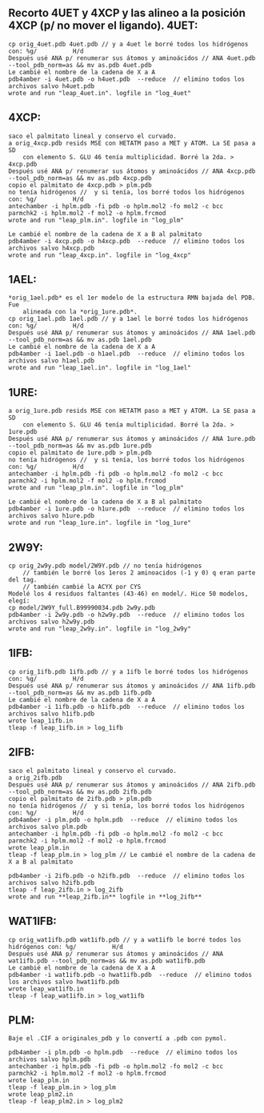 Recorto 4UET y 4XCP y las alineo a la posición 4XCP (p/ no mover el ligando).
4UET:
-----
    cp orig_4uet.pdb 4uet.pdb // y a 4uet le borré todos los hidrógenos con: %g/          H/d
    Después usé ANA p/ renumerar sus átomos y aminoácidos // ANA 4uet.pdb --tool_pdb_norm=as && mv as.pdb 4uet.pdb
    Le cambié el nombre de la cadena de X a A
    pdb4amber -i 4uet.pdb -o h4uet.pdb  --reduce  // elimino todos los archivos salvo h4uet.pdb
    wrote and run "leap_4uet.in". logfile in "log_4uet"

4XCP:
-----
    saco el palmitato lineal y conservo el curvado. 
    a orig_4xcp.pdb resids MSE con HETATM paso a MET y ATOM. La SE pasa a SD
        con elemento S. GLU 46 tenía multiplicidad. Borré la 2da. > 4xcp.pdb
    Después usé ANA p/ renumerar sus átomos y aminoácidos // ANA 4xcp.pdb --tool_pdb_norm=as && mv as.pdb 4xcp.pdb
    copio el palmitato de 4xcp.pdb > plm.pdb
    no tenía hidrógenos //  y si tenía, los borré todos los hidrógenos con: %g/          H/d
    antechamber -i hplm.pdb -fi pdb -o hplm.mol2 -fo mol2 -c bcc
    parmchk2 -i hplm.mol2 -f mol2 -o hplm.frcmod
    wrote and run "leap_plm.in". logfile in "log_plm"

    Le cambié el nombre de la cadena de X a B al palmitato 
    pdb4amber -i 4xcp.pdb -o h4xcp.pdb  --reduce  // elimino todos los archivos salvo h4xcp.pdb
    wrote and run "leap_4xcp.in". logfile in "log_4xcp"

1AEL:
-----
    *orig_1ael.pdb* es el 1er modelo de la estructura RMN bajada del PDB. Fue
        alineada con la *orig_1ure.pdb*.
    cp orig_1ael.pdb 1ael.pdb // y a 1ael le borré todos los hidrógenos con: %g/          H/d
    Después usé ANA p/ renumerar sus átomos y aminoácidos // ANA 1ael.pdb --tool_pdb_norm=as && mv as.pdb 1ael.pdb
    Le cambié el nombre de la cadena de X a A
    pdb4amber -i 1ael.pdb -o h1ael.pdb  --reduce  // elimino todos los archivos salvo h1ael.pdb
    wrote and run "leap_1ael.in". logfile in "log_1ael"

1URE:
-----
    a orig_1ure.pdb resids MSE con HETATM paso a MET y ATOM. La SE pasa a SD
        con elemento S. GLU 46 tenía multiplicidad. Borré la 2da. > 1ure.pdb
    Después usé ANA p/ renumerar sus átomos y aminoácidos // ANA 1ure.pdb --tool_pdb_norm=as && mv as.pdb 1ure.pdb
    copio el palmitato de 1ure.pdb > plm.pdb
    no tenía hidrógenos //  y si tenía, los borré todos los hidrógenos con: %g/          H/d
    antechamber -i hplm.pdb -fi pdb -o hplm.mol2 -fo mol2 -c bcc
    parmchk2 -i hplm.mol2 -f mol2 -o hplm.frcmod
    wrote and run "leap_plm.in". logfile in "log_plm"

    Le cambié el nombre de la cadena de X a B al palmitato 
    pdb4amber -i 1ure.pdb -o h1ure.pdb  --reduce  // elimino todos los archivos salvo h1ure.pdb
    wrote and run "leap_1ure.in". logfile in "log_1ure"

2W9Y:
-----
    cp orig_2w9y.pdb model/2W9Y.pdb // no tenía hidrógenos 
        // también le borré los 1eros 2 aminoacidos (-1 y 0) q eran parte del tag.
        // también cambié la ACYX por CYS
    Modelé los 4 residuos faltantes (43-46) en model/. Hice 50 modelos, elegí: 
    cp model/2W9Y_full.B99990034.pdb 2w9y.pdb
    pdb4amber -i 2w9y.pdb -o h2w9y.pdb  --reduce  // elimino todos los archivos salvo h2w9y.pdb
    wrote and run "leap_2w9y.in". logfile in "log_2w9y"


1IFB:
----
    cp orig_1ifb.pdb 1ifb.pdb // y a 1ifb le borré todos los hidrógenos con: %g/          H/d
    Después usé ANA p/ renumerar sus átomos y aminoácidos // ANA 1ifb.pdb --tool_pdb_norm=as && mv as.pdb 1ifb.pdb
    Le cambié el nombre de la cadena de X a A
    pdb4amber -i 1ifb.pdb -o h1ifb.pdb  --reduce  // elimino todos los archivos salvo h1ifb.pdb
    wrote leap_1ifb.in
    tleap -f leap_1ifb.in > log_1ifb

2IFB:
----
    saco el palmitato lineal y conservo el curvado. 
    a orig_2ifb.pdb 
    Después usé ANA p/ renumerar sus átomos y aminoácidos // ANA 2ifb.pdb --tool_pdb_norm=as && mv as.pdb 2ifb.pdb
    copio el palmitato de 2ifb.pdb > plm.pdb
    no tenía hidrógenos //  y si tenía, los borré todos los hidrógenos con: %g/          H/d
    pdb4amber -i plm.pdb -o hplm.pdb  --reduce  // elimino todos los archivos salvo plm.pdb
    antechamber -i hplm.pdb -fi pdb -o hplm.mol2 -fo mol2 -c bcc
    parmchk2 -i hplm.mol2 -f mol2 -o hplm.frcmod
    wrote leap_plm.in
    tleap -f leap_plm.in > log_plm // Le cambié el nombre de la cadena de X a B al palmitato 

    pdb4amber -i 2ifb.pdb -o h2ifb.pdb  --reduce  // elimino todos los archivos salvo h2ifb.pdb
    tleap -f leap_2ifb.in > log_2ifb
    wrote and run **leap_2ifb.in** logfile in **log_2ifb**

WAT1IFB:
----
    cp orig_wat1ifb.pdb wat1ifb.pdb // y a wat1ifb le borré todos los hidrógenos con: %g/          H/d
    Después usé ANA p/ renumerar sus átomos y aminoácidos // ANA wat1ifb.pdb --tool_pdb_norm=as && mv as.pdb wat1ifb.pdb
    Le cambié el nombre de la cadena de X a A
    pdb4amber -i wat1ifb.pdb -o hwat1ifb.pdb  --reduce  // elimino todos los archivos salvo hwat1ifb.pdb
    wrote leap_wat1ifb.in
    tleap -f leap_wat1ifb.in > log_wat1ifb

PLM:
----
    Baje el .CIF a originales_pdb y lo convertí a .pdb con pymol.
     
    pdb4amber -i plm.pdb -o hplm.pdb  --reduce  // elimino todos los archivos salvo hplm.pdb
    antechamber -i hplm.pdb -fi pdb -o hplm.mol2 -fo mol2 -c bcc
    parmchk2 -i hplm.mol2 -f mol2 -o hplm.frcmod
    wrote leap_plm.in
    tleap -f leap_plm.in > log_plm
    wrote leap_plm2.in
    tleap -f leap_plm2.in > log_plm2

